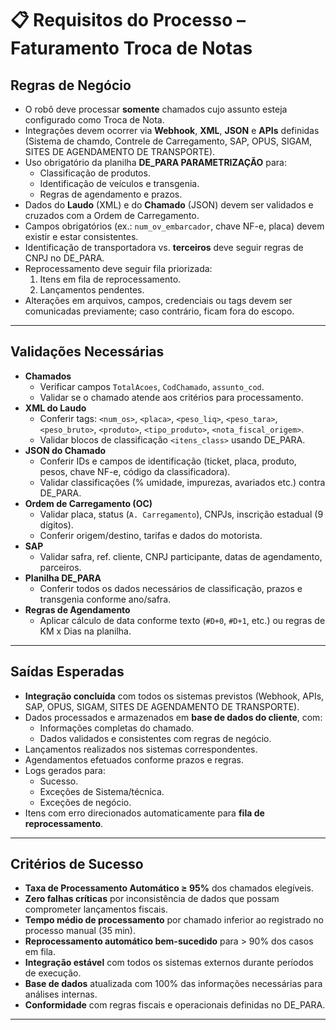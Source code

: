 # 📋 Requisitos do Processo – Faturamento Troca de Notas

## Regras de Negócio
- O robô deve processar **somente** chamados cujo assunto esteja configurado como Troca de Nota.
- Integrações devem ocorrer via **Webhook**, **XML**, **JSON** e **APIs** definidas (Sistema de chamdo, Contrele de Carregamento, SAP, OPUS, SIGAM, SITES DE AGENDAMENTO DE TRANSPORTE).
- Uso obrigatório da planilha **DE_PARA PARAMETRIZAÇÃO** para:
  - Classificação de produtos.
  - Identificação de veículos e transgenia.
  - Regras de agendamento e prazos.
- Dados do **Laudo** (XML) e do **Chamado** (JSON) devem ser validados e cruzados com a Ordem de Carregamento.
- Campos obrigatórios (ex.: `num_ov_embarcador`, chave NF-e, placa) devem existir e estar consistentes.
- Identificação de transportadora vs. **terceiros** deve seguir regras de CNPJ no DE_PARA.
- Reprocessamento deve seguir fila priorizada:
  1. Itens em fila de reprocessamento.
  2. Lançamentos pendentes.
- Alterações em arquivos, campos, credenciais ou tags devem ser comunicadas previamente; caso contrário, ficam fora do escopo.

---

## Validações Necessárias
- **Chamados**
  - Verificar campos `TotalAcoes`, `CodChamado`, `assunto_cod`.
  - Validar se o chamado atende aos critérios para processamento.
- **XML do Laudo**
  - Conferir tags: `<num_os>`, `<placa>`, `<peso_liq>`, `<peso_tara>`, `<peso_bruto>`, `<produto>`, `<tipo_produto>`, `<nota_fiscal_origem>`.
  - Validar blocos de classificação `<itens_class>` usando DE_PARA.
- **JSON do Chamado**
  - Conferir IDs e campos de identificação (ticket, placa, produto, pesos, chave NF-e, código da classificadora).
  - Validar classificações (% umidade, impurezas, avariados etc.) contra DE_PARA.
- **Ordem de Carregamento (OC)**
  - Validar placa, status (`A. Carregamento`), CNPJs, inscrição estadual (9 dígitos).
  - Conferir origem/destino, tarifas e dados do motorista.
- **SAP**
  - Validar safra, ref. cliente, CNPJ participante, datas de agendamento, parceiros.
- **Planilha DE_PARA**
  - Conferir todos os dados necessários de classificação, prazos e transgenia conforme ano/safra.
- **Regras de Agendamento**
  - Aplicar cálculo de data conforme texto (`#D+0`, `#D+1`, etc.) ou regras de KM x Dias na planilha.

---

## Saídas Esperadas
- **Integração concluída** com todos os sistemas previstos (Webhook, APIs, SAP, OPUS, SIGAM, SITES DE AGENDAMENTO DE TRANSPORTE).
- Dados processados e armazenados em **base de dados do cliente**, com:
  - Informações completas do chamado.
  - Dados validados e consistentes com regras de negócio.
- Lançamentos realizados nos sistemas correspondentes.
- Agendamentos efetuados conforme prazos e regras.
- Logs gerados para:
  - Sucesso.
  - Exceções de Sistema/técnica.
  - Exceções de negócio.
- Itens com erro direcionados automaticamente para **fila de reprocessamento**.

---

## Critérios de Sucesso
- **Taxa de Processamento Automático ≥ 95%** dos chamados elegíveis.
- **Zero falhas críticas** por inconsistência de dados que possam comprometer lançamentos fiscais.
- **Tempo médio de processamento** por chamado inferior ao registrado no processo manual (35 min).
- **Reprocessamento automático bem-sucedido** para > 90% dos casos em fila.
- **Integração estável** com todos os sistemas externos durante períodos de execução.
- **Base de dados** atualizada com 100% das informações necessárias para análises internas.
- **Conformidade** com regras fiscais e operacionais definidas no DE_PARA.

---

